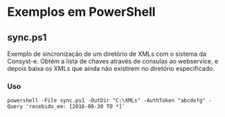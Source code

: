 # Exemplos em PowerShell

## sync.ps1

Exemplo de sincronização de um diretório de XMLs com o sistema da Consyst-e.
Obtém a lista de chaves através de consulas ao webservice, e depois baixa os
XMLs que ainda não existirem no diretório especificado.

### Uso

```
powershell -File sync.ps1 -OutDir "C:\XMLs" -AuthToken "abcdefg" -Query 'recebido_em: [2016-08-30 TO *]'
```
